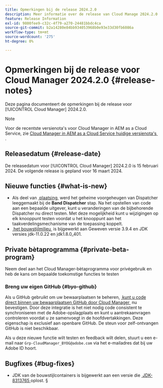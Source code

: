 ```yaml
---
title: Opmerkingen bij de release 2024.2.0
description: Meer informatie over de release van Cloud Manage 2024.2.0.
feature: Release Information
exl-id: 9800fee9-c32c-4f79-a270-24481bbdc4ca
source-git-commit: b2a14280e84bb934053968b0e93e33d30fb6086a
workflow-type: tm+mt
source-wordcount: '275'
ht-degree: 0%

---
```


# Opmerkingen bij de release voor Cloud Manager 2024.2.0 {#release-notes}

Deze pagina documenteert de opmerkingen bij de release voor [!UICONTROL Cloud Manager] 2024.2.0.

>[!NOTE]
>
>Voor de recentste versienota&#39;s voor Cloud Manager in AEM as a Cloud Service, zie [&#x200B; Cloud Manager in AEM as a Cloud Service huidige versienota&#39;s &#x200B;](https://experienceleague.adobe.com/nl/docs/experience-manager-cloud-service/content/release-notes/cloud-manager/current).

## Releasedatum {#release-date}

De releasedatum voor [!UICONTROL Cloud Manager] 2024.2.0 is 15 februari 2024. De volgende release is gepland voor 16 maart 2024.

## Nieuwe functies {#what-is-new}

* Als deel van [&#x200B; plaatsing &#x200B;](/help/using/code-deployment.md), werd het geheime voorgeheugen van Dispatcher leeggemaakt bij de **Band Dispatcher** stap. Na het opstellen van code aan een bepaalde uitgever, kunt u veranderingen van de bijbehorende Dispatcher nu direct testen. Met deze mogelijkheid kunt u wijzigingen op elk knooppunt testen voordat u het knooppunt aan het taakverdelingsmechanisme van de toepassing koppelt.
* [&#x200B; het bouwstijlmilieu &#x200B;](/help/getting-started/build-environment.md) is bijgewerkt aan Geweven versie 3.9.4 en JDK versies jdk-11.0.22 en jdk1.8.0_401.

## Private bètaprogramma {#private-beta-program}

Neem deel aan het Cloud Manager-bètaprogramma voor privégebruik en heb de kans om bepaalde toekomstige functies te testen

### Breng uw eigen GitHub {#byo-github}

Als u GitHub gebruikt om uw bewaarplaatsen te beheren, [&#x200B; kunt u code direct binnen uw bewaarplaatsen GitHub door Cloud Manager &#x200B;](/help/managing-code/private-repositories.md) nu bevestigen. Door deze integratie is het niet nodig code consistent te synchroniseren met de Adobe-opslagplaats en kunt u aantrekaanvragen controleren voordat u ze samenvoegt in de hoofdvertakkingen. Deze eigenschap is exclusief aan openbare GitHub. De steun voor zelf-ontvangen GitHub is niet beschikbaar.

Als u deze nieuwe functie wilt testen en feedback wilt delen, stuurt u een e-mail naar `Grp-CloudManager_BYOG@adobe.com` via het e-mailadres dat bij uw Adobe ID hoort.

## Bugfixes {#bug-fixes}

* JDK van de bouwstijlcontainers is bijgewerkt aan een versie die [&#x200B; JDK-8313765 &#x200B;](https://bugs.openjdk.org/browse/JDK-8313765) oplost.
§
